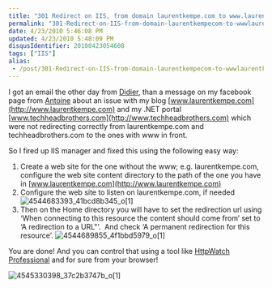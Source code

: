 ```yaml
---
title: "301 Redirect on IIS, from domain laurentkempe.com to www.laurentkempe.com"
permalink: "301-Redirect-on-IIS-from-domain-laurentkempecom-to-wwwlaurentkempecom"
date: 4/23/2010 5:46:08 PM
updated: 4/23/2010 5:48:09 PM
disqusIdentifier: 20100423054608
tags: ["IIS"]
alias:
 - /post/301-Redirect-on-IIS-from-domain-laurentkempecom-to-wwwlaurentkempecom.aspx/index.html
---
```

I got an email the other day from [Didier](http://didierbeck.com/), than a message on my facebook page from [Antoine](http://www.facebook.com/aemond) about an issue with my blog [www.laurentkempe.com](http://www.laurentkempe.com) and my .NET portal [www.techheadbrothers.com](http://www.techheadbrothers.com) which were not redirecting correctly from laurentkempe.com and techheadbrothers.com to the ones with www in front.

So I fired up IIS manager and fixed this using the following easy way:
<!-- more -->

1.  Create a web site for the one without the www; e.g. laurentkempe.com, configure the web site content directory to the path of the one you have in [www.laurentkempe.com](http://www.laurentkempe.com) 
2.  Configure the web site to listen on laurentkempe.com, if needed
![4544683393_41bcd8b345_o[1]](/images/4544683393_41bcd8b345_o%5B1%5D.png "4544683393_41bcd8b345_o[1]")         
3.  Then on the Home directory you will have to set the redirection url using ‘When connecting to this resource the content should come from’ set to ‘A redirection to a URL"’.  And check ‘A permanent redirection for this resource’.
![4544689855_4f1bbd5979_o[1]](/images/4544689855_4f1bbd5979_o%5B1%5D.png "4544689855_4f1bbd5979_o[1]")   

You are done! And you can control that using a tool like [HttpWatch Professional](http://www.httpwatch.com/) and for sure from your browser!

![4545330398_37c2b3747b_o[1]](/images/4545330398_37c2b3747b_o%5B1%5D.png "4545330398_37c2b3747b_o[1]")
